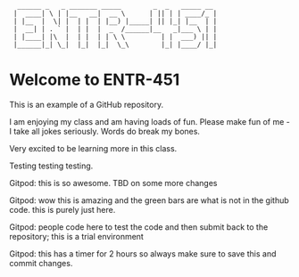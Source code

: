       ______ _   _ _______ _____        _  _   _____ __ 
     |  ____| \ | |__   __|  __ \      | || | | ____/_ |
     | |__  |  \| |  | |  | |__) |_____| || |_| |__  | |
     |  __| | . ` |  | |  |  _  /______|__   _|___ \ | |
     | |____| |\  |  | |  | | \ \         | |  ___) || |
     |______|_| \_|  |_|  |_|  \_\        |_| |____/ |_|
                                                 

# Welcome to ENTR-451

This is an example of a GitHub repository.

I am enjoying my class and am having loads of fun. Please make fun of me - I take all jokes seriously. Words do break my bones. 

Very excited to be learning more in this class. 

Testing testing testing.

Gitpod: this is so awesome. TBD on some more changes 

Gitpod: wow this is amazing and the green bars are what is not in the github code. this is purely just here. 

Gitpod: people code here to test the code and then submit back to the repository; this is a trial environment 

Gitpod: this has a timer for 2 hours so always make sure to save this and commit changes. 